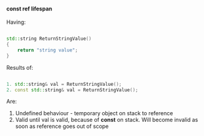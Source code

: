 #### const ref lifespan

Having:

```cpp

std::string ReturnStringValue() 
{ 
    return "string value"; 
} 

```

Results of:

```cpp

1. std::string& val = ReturnStringValue();
2. const std::string& val = ReturnStringValue();

```

Are:

1. Undefined behaviour - temporary object on stack to reference 
2. Valid until val is valid, because of **const** on stack.
Will become invalid as soon as reference goes out of scope


